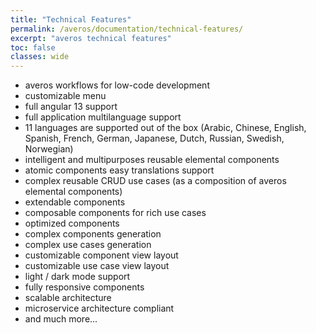 ```yaml
---
title: "Technical Features"
permalink: /averos/documentation/technical-features/
excerpt: "averos technical features"
toc: false
classes: wide
---
```

- averos workflows for low-code development
- customizable menu
- full angular 13 support
- full application multilanguage support
- 11 languages are supported out of the box (Arabic, Chinese, English, Spanish, French, German, Japanese, Dutch, Russian, Swedish, Norwegian) 
- intelligent and multipurposes reusable elemental components
- atomic components easy translations support
- complex reusable CRUD use cases (as a composition of averos elemental components) 
- extendable components
- composable components for rich use cases
- optimized components
- complex components generation
- complex use cases generation
- customizable component view layout
- customizable use case view layout
- light / dark mode support
- fully responsive components
- scalable architecture
- microservice architecture compliant
- and much more...

